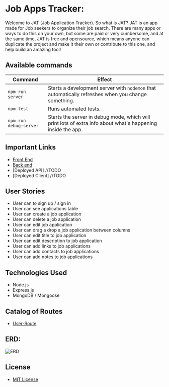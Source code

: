 # Job Apps Tracker:

  Welcome to JAT (Job Application Tracker). So what is JAT? JAT is an app made for Job seekers to organize their job search. There are many apps or ways to do this on your own, but some are paid or very cumbersome, and at the same time, JAT is free and opensource, which means anyone can duplicate the project and make it their own or contribute to this one, and help build an amazing tool!

## Available commands

| Command                | Effect                                                                                                      |
|------------------------|-------------------------------------------------------------------------------------------------------------|
| `npm run server`       | Starts a development server with `nodemon` that automatically refreshes when you change something.                                                                                         |
| `npm test`             | Runs automated tests.                                                                                       |
| `npm run debug-server` | Starts the server in debug mode, which will print lots of extra info about what's happening inside the app. |

## Important Links

- [Front End](https://github.com/Frankazo/JAT-FrontEnd)
- [Back end](https://github.com/Frankazo/JAT-BackEnd)
- [Deployed API]  //TODO
- [Deployed Client] //TODO

## User Stories

- User can to sign up / sign in
- User can see applications table
- User can create a job application
- User can delete a job application
- User can edit job application
- User can drag a drop a job application between columns
- User can edit title to job application
- User can edit description to job application
- User can add links to job applications
- User can add contacts to job applications
- User can add notes to job applications

## Technologies Used

- Node.js
- Express.js
- MongoDB / Mongoose

## Catalog of Routes

- [User-Route](./User_routes.md)

## ERD:

![ERD](https://i.imgur.com/9egaDPT.png)

## License

- [MIT License](./LICENSE)
